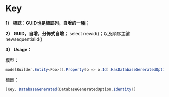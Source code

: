 # Key

**1） 標誌：GUID也是標誌列，自增的一種；**

**2） GUID，自增，分佈式自增；** select newid\(\)；以及順序主鍵newsequentialid\(\)

**3） Usage：**

模型：

```csharp
modelBuilder.Entity<Foo>().Property(o => o.Id).HasDatabaseGeneratedOption(DatabaseGeneratedOption.Identity);
```

標籤：

```csharp
[Key, DatabaseGenerated(DatabaseGeneratedOption.Identity)]
```

